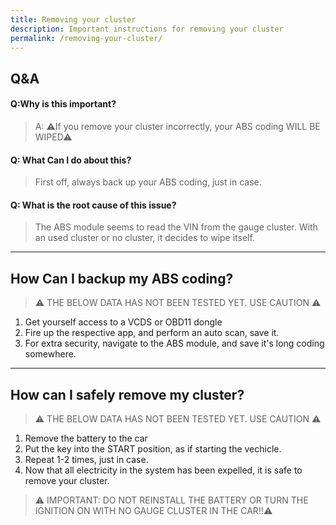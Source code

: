 ```yaml
---
title: Removing your cluster
description: Important instructions for removing your cluster
permalink: /removing-your-cluster/
---
```

## Q&A
#### Q:Why is this important?
> A: ⚠If you remove your cluster incorrectly, your ABS coding WILL BE WIPED⚠

#### Q: What Can I do about this?
> First off, always back up your ABS coding, just in case. 

#### Q: What is the root cause of this issue?
> The ABS module seems to read the VIN from the gauge cluster. With an used cluster or no cluster, it decides to wipe itself.

---
## How Can I backup my ABS coding?
>⚠ THE BELOW DATA HAS NOT BEEN TESTED YET. USE CAUTION ⚠

1. Get yourself access to a VCDS or OBD11 dongle
2. Fire up the respective app, and perform an auto scan, save it.
3. For extra security, navigate to the ABS module, and save it's long coding somewhere.


---
## How can I safely remove my cluster?
>⚠ THE BELOW DATA HAS NOT BEEN TESTED YET. USE CAUTION ⚠

1. Remove the battery to the car
2. Put the key into the START position, as if starting the vechicle.
3. Repeat 1-2 times, just in case. 
4. Now that all electricity in the system has been expelled, it is safe to remove your cluster.

> ⚠ IMPORTANT: DO NOT REINSTALL THE BATTERY OR TURN THE IGNITION ON WITH NO GAUGE CLUSTER IN THE CAR!!⚠